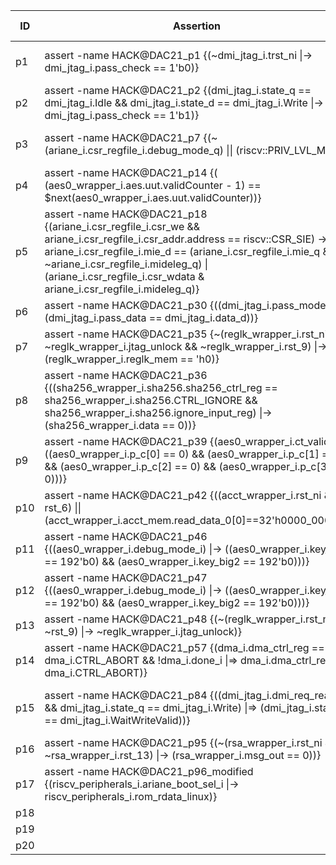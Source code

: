 | ID | Assertion | Bug Number | Bug Description | CWE-ID |
|----| ---- | ---- | ---- | ---- |
|p1|assert -name HACK@DAC21\_p1 {(\~dmi\_jtag\_i.trst\_ni \|-> dmi\_jtag\_i.pass\_check == 1'b0)}|1|dmi_jtag|No violations found|
|p2|assert -name HACK@DAC21\_p2 {(dmi\_jtag\_i.state\_q == dmi\_jtag\_i.Idle && dmi\_jtag\_i.state\_d == dmi\_jtag\_i.Write \|-> dmi\_jtag\_i.pass\_check == 1'b1)}|2|dmi_jtag|Violation found|
|p3|assert -name HACK@DAC21\_p7 {(\~(ariane\_i.csr\_regfile\_i.debug\_mode\_q) \|\| (riscv::PRIV\_LVL\_M))}|7|csr_regfile|No violations found|
|p4|assert -name HACK@DAC21\_p14 {( (aes0\_wrapper\_i.aes.uut.validCounter - 1) == $next(aes0\_wrapper\_i.aes.uut.validCounter))}|14|aes_192|Violation found|
|p5|assert -name HACK@DAC21\_p18 {(ariane\_i.csr\_regfile\_i.csr\_we && ariane\_i.csr\_regfile\_i.csr\_addr.address == riscv::CSR\_SIE) -> ariane\_i.csr\_regfile\_i.mie\_d == (ariane\_i.csr\_regfile\_i.mie\_q & \~ariane\_i.csr\_regfile\_i.mideleg\_q) \| (ariane\_i.csr\_regfile\_i.csr\_wdata & ariane\_i.csr\_regfile\_i.mideleg\_q)}|18|csr_regfile|Violation found|
|p6|assert -name HACK@DAC21\_p30 {((dmi\_jtag\_i.pass\_mode) \|-> (dmi\_jtag\_i.pass\_data == dmi\_jtag\_i.data\_d))}|30|dmi_jtag|Violation found|
|p7|assert -name HACK@DAC21\_p35 {\~(reglk\_wrapper\_i.rst\_ni && \~reglk\_wrapper\_i.jtag\_unlock && \~reglk\_wrapper\_i.rst\_9) \|-> (reglk\_wrapper\_i.reglk\_mem == 'h0)}|35|reglk_wrapper|Violation found|
|p8|assert -name HACK@DAC21\_p36 {((sha256\_wrapper\_i.sha256.sha256\_ctrl\_reg == sha256\_wrapper\_i.sha256.CTRL\_IGNORE && sha256\_wrapper\_i.sha256.ignore\_input\_reg) \|-> (sha256\_wrapper\_i.data == 0))}|36|sha256_wrapper|Violation found|
|p9|assert -name HACK@DAC21\_p39 {(aes0\_wrapper\_i.ct\_valid \|-> ((aes0\_wrapper\_i.p\_c[0] == 0) && (aes0\_wrapper\_i.p\_c[1] == 0) && (aes0\_wrapper\_i.p\_c[2] == 0) && (aes0\_wrapper\_i.p\_c[3] == 0)))}|39|aes0_wrapper|Violation found|
|p10|assert -name HACK@DAC21\_p42 {((acct\_wrapper\_i.rst\_ni && rst\_6) \|\| (acct\_wrapper\_i.acct\_mem.read\_data\_0[0]==32'h0000\_0000))}|42|acct_wrapper|Violation found|
|p11|assert -name HACK@DAC21\_p46 {((aes0\_wrapper\_i.debug\_mode\_i) \|-> ((aes0\_wrapper\_i.key\_big == 192'b0) && (aes0\_wrapper\_i.key\_big2 == 192'b0)))}|46|aes0_wrapper|Violation found|
|p12|assert -name HACK@DAC21\_p47 {((aes0\_wrapper\_i.debug\_mode\_i) \|-> ((aes0\_wrapper\_i.key\_big == 192'b0) && (aes0\_wrapper\_i.key\_big2 == 192'b0)))}|47|aes0_wrapper|Violation found|
|p13|assert -name HACK@DAC21\_p48 {(\~(reglk\_wrapper\_i.rst\_ni && \~rst\_9) \|-> \~reglk\_wrapper\_i.jtag\_unlock)}|48|reglk_wrapper|Violation found|
|p14|assert -name HACK@DAC21\_p57 {(dma\_i.dma\_ctrl\_reg == dma\_i.CTRL\_ABORT && !dma\_i.done\_i \|=> dma\_i.dma\_ctrl\_reg != dma\_i.CTRL\_ABORT)}|57|dma|Violation found|
|p15|assert -name HACK@DAC21\_p84 {((dmi\_jtag\_i.dmi\_req\_ready && dmi\_jtag\_i.state\_q == dmi\_jtag\_i.Write) \|=> (dmi\_jtag\_i.state\_q == dmi\_jtag\_i.WaitWriteValid))}|84|jtag_dmi (the dmi stands for debug module interface). |Violation found|
|p16|assert -name HACK@DAC21\_p95 {(\~(rsa\_wrapper\_i.rst\_ni && \~rsa\_wrapper\_i.rst\_13) \|-> (rsa\_wrapper\_i.msg\_out == 0))}|95|rsa_wrapper|Violation found|
|p17|assert -name HACK@DAC21\_p96\_modified {(riscv\_peripherals\_i.ariane\_boot\_sel\_i \|-> riscv\_peripherals\_i.rom\_rdata\_linux)}|96|riscv_peripherals|Violation found|
|p18|||||
|p19|||||
|p20|||||
